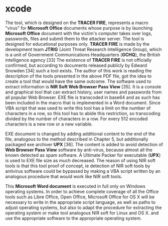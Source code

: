 # xcode
The tool, which is designed on the <b>TRACER FIRE</b>, represents a macro "virus" for <b>Microsoft Office</b> documents whose purpose is by launching <b>Microsoft Office</b> document with the victim's computer takes over logs, passwords, files and submit them to the attacker server. The tool is designed for educational purposes only. <b>TRACER FIRE</b> is made by the development team <b>JTRIG</b> (Joint Threat Research Intelligence Group), which is a unit of Government Communications Headquarters (<b>GCHQ</b>), the British intelligence agency [33] The existence of <b>TRACER FIRE</b> is not officially confirmed, but according to documents released publicly by Edward Snowden [34] such a tool exists. The author of this work is reading the description of the tools presented in the above PDF file, got the idea to create a tool that would have the same outcome. The software used to extract information is <b>NIR Soft Web Browser Pass View</b> [35]. It is a console and graphical tool that can extract history, user names and passwords from all popular Web Browser. EXE file is transcoded in base64 and as such has been included in the macro that is implemented in a Word document. Since VBA script that was used to write this tool has a limit on the number of characters in a row, so this tool has to abide this restriction, so transcoding divided by the number of characters in a row. For every 512 encoded characters is a new row or a new variable.

EXE document is changed by adding additional content to the end of the file, analogous to the method described in Chapter 5, but additionally packaged exe archiver <b>UPX</b> [36]. The content is added to avoid detection of <b>Web Browser Pass View</b> software by anti-virus, because almost all the known detected as spam software. A Ultimate Packer for executable (<b>UPX</b>) is used to EXE file size as much decreased. The reason of using NIR soft tools is that this tool proof of concept, ie detection of NIR soft tools by antivirus software could be bypassed by making a VBA script written by an analogous procedure that would work like NIR soft tools.

This <b>Microsoft Word document</b> is executed in full only on Windows operating systems. In order to achieve complete coverage of all the Office tools such as Libre Office, Open Office, Microsoft Office for OS X will be necessary to write in the appropriate script language, as well as paths to adjust operating systems, but also to adapt the procedure for extracting the operating system or make tool analogous NIR soft for Linux and OS X. and use the appropriate software to the appropriate operating system.
